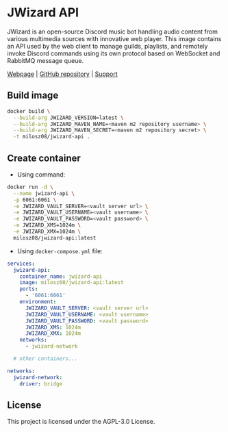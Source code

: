 # JWizard API

JWizard is an open-source Discord music bot handling audio content from various multimedia sources
with innovative web player. This image contains an API used by the web client to manage guilds,
playlists, and remotely invoke Discord commands using its own protocol based on WebSocket and
RabbitMQ message queue.

[Webpage](https://jwizard.pl)
| [GitHub repository](https://github.com/jwizard-bot/jwizard-api)
| [Support](https://github.com/sponsors/jwizard-bot)

## Build image

```bash
docker build \
  --build-arg JWIZARD_VERSION=latest \
  --build-arg JWIZARD_MAVEN_NAME=<maven m2 repository username> \
  --build-arg JWIZARD_MAVEN_SECRET=<maven m2 repository secret> \
  -t milosz08/jwizard-api .
```

## Create container

* Using command:

```bash
docker run -d \
  --name jwizard-api \
  -p 6061:6061 \
  -e JWIZARD_VAULT_SERVER=<vault server url> \
  -e JWIZARD_VAULT_USERNAME=<vault username> \
  -e JWIZARD_VAULT_PASSWORD=<vault password> \
  -e JWIZARD_XMS=1024m \
  -e JWIZARD_XMX=1024m \
  milosz08/jwizard-api:latest
```

* Using `docker-compose.yml` file:

```yaml
services:
  jwizard-api:
    container_name: jwizard-api
    image: milosz08/jwizard-api:latest
    ports:
      - '6061:6061'
    environment:
      JWIZARD_VAULT_SERVER: <vault server url>
      JWIZARD_VAULT_USERNAME: <vault username>
      JWIZARD_VAULT_PASSWORD: <vault password>
      JWIZARD_XMS: 1024m
      JWIZARD_XMX: 1024m
    networks:
      - jwizard-network

  # other containers...

networks:
  jwizard-network:
    driver: bridge
```

## License

This project is licensed under the AGPL-3.0 License.

